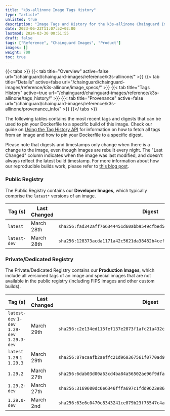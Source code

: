 ```yaml
---
title: "k3s-allinone Image Tags History"
type: "article"
unlisted: true
description: "Image Tags and History for the k3s-allinone Chainguard Image"
date: 2023-06-22T11:07:52+02:00
lastmod: 2024-03-30 00:51:55
draft: false
tags: ["Reference", "Chainguard Images", "Product"]
images: []
weight: 700
toc: true
---
```


{{< tabs >}}
{{< tab title="Overview" active=false url="/chainguard/chainguard-images/reference/k3s-allinone/" >}}
{{< tab title="Details" active=false url="/chainguard/chainguard-images/reference/k3s-allinone/image_specs/" >}}
{{< tab title="Tags History" active=true url="/chainguard/chainguard-images/reference/k3s-allinone/tags_history/" >}}
{{< tab title="Provenance" active=false url="/chainguard/chainguard-images/reference/k3s-allinone/provenance_info/" >}}
{{</ tabs >}}

The following tables contains the most recent tags and digests that can be used to pin your Dockerfile to a specific build of this image. Check our guide on [Using the Tag History API](/chainguard/chainguard-images/using-the-tag-history-api/) for information on how to fetch all tags from an image and how to pin your Dockerfile to a specific digest.

Please note that digests and timestamps only change when there is a change to the image, even though images are rebuilt every night. The "Last Changed" column indicates when the image was last modified, and doesn't always reflect the latest build timestamp. For more information about how our reproducible builds work, please refer to [this blog post](https://www.chainguard.dev/unchained/reproducing-chainguards-reproducible-image-builds).

### Public Registry
The Public Registry contains our **Developer Images**, which typically comprise the `latest*` versions of an image.

| Tag (s)       | Last Changed | Digest                                                                    |
|---------------|--------------|---------------------------------------------------------------------------|
|  `latest`     | March 28th   | `sha256:fad342aff766344451d60abb9549cfbed5e8a7a1aece54b8f64d532cd9fe23e7` |
|  `latest-dev` | March 28th   | `sha256:128373acda1171a42c5621da38482b4cef60ad044151d3ccef0140fb46f140d0` |


### Private/Dedicated Registry
The Private/Dedicated Registry contains our **Production Images**, which include all versioned tags of an image and special images that are not available in the public registry (including FIPS images and other custom builds).

| Tag (s)                                       | Last Changed | Digest                                                                    |
|-----------------------------------------------|--------------|---------------------------------------------------------------------------|
|  `latest-dev` `1-dev` `1.29-dev` `1.29.3-dev` | March 29th   | `sha256:c2e134ed115fef137e2873f1afc21a432cf3ffd10a5a67b28617bbb40818f1bc` |
|  `latest` `1.29` `1` `1.29.3`                 | March 29th   | `sha256:87acaafb2aeffc21d960367561f0770ad925ebf80371e25b9a1e973fa3217e1e` |
|  `1.29.2`                                     | March 27th   | `sha256:6dab03d00a63cd4ba84a56502ae96f9dfa9743c5138aa3ed376fb996e7ac9d41` |
|  `1.29.2-dev`                                 | March 27th   | `sha256:3169600dc6e6346fffa697c1fdd9623e861b1da0f75324a976584ba2cd9a8b36` |
|  `1.29.0-dev`                                 | March 2nd    | `sha256:63e6c0470c8343241ce079b23f75547c4a801b61af6448420291049289dba839` |

